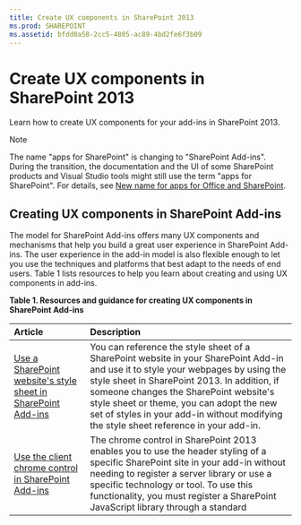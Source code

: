 ```yaml
---
title: Create UX components in SharePoint 2013
ms.prod: SHAREPOINT
ms.assetid: bfdd0a58-2cc5-4805-ac89-4bd2fe6f3b09
---
```



# Create UX components in SharePoint 2013
Learn how to create UX components for your add-ins in SharePoint 2013.
> [!NOTE]
> The name "apps for SharePoint" is changing to "SharePoint Add-ins". During the transition, the documentation and the UI of some SharePoint products and Visual Studio tools might still use the term "apps for SharePoint". For details, see  [New name for apps for Office and SharePoint](new-name-for-apps-for-sharepoint.md#bk_newname). 
  
    
    


## Creating UX components in SharePoint Add-ins
<a name="SP15CreateUX_Creating"> </a>

The model for SharePoint Add-ins offers many UX components and mechanisms that help you build a great user experience in SharePoint Add-ins. The user experience in the add-in model is also flexible enough to let you use the techniques and platforms that best adapt to the needs of end users. Table 1 lists resources to help you learn about creating and using UX components in add-ins.
  
    
    

**Table 1. Resources and guidance for creating UX components in SharePoint Add-ins**


|**Article**|**Description**|
|:-----|:-----|
| [Use a SharePoint website's style sheet in SharePoint Add-ins](use-a-sharepoint-website-s-style-sheet-in-sharepoint-add-ins.md) <br/> |You can reference the style sheet of a SharePoint website in your SharePoint Add-in and use it to style your webpages by using the style sheet in SharePoint 2013. In addition, if someone changes the SharePoint website's style sheet or theme, you can adopt the new set of styles in your add-in without modifying the style sheet reference in your add-in.  <br/> |
| [Use the client chrome control in SharePoint Add-ins](use-the-client-chrome-control-in-sharepoint-add-ins.md) <br/> |The chrome control in SharePoint 2013 enables you to use the header styling of a specific SharePoint site in your add-in without needing to register a server library or use a specific technology or tool. To use this functionality, you must register a SharePoint JavaScript library through a standard <script> tag. You can provide a placeholder by using an HTML **div** element and further customize the control by using the available options. The control inherits its appearance from the specified SharePoint website. <br/> |
| [Create add-in parts to install with your SharePoint Add-in](create-add-in-parts-to-install-with-your-sharepoint-add-in.md) <br/> |With add-in parts, you can show your add-in user experience right in the host web. An add-in part displays your add-in content using an **IFrame**. End users can customize the experience using the custom properties that you can provide for your add-in part. The add-in webpage receives the custom property values through parameters in the query string.  <br/> |
| [Create custom actions to deploy with SharePoint Add-ins](create-custom-actions-to-deploy-with-sharepoint-add-ins.md) <br/> |When you are creating a SharePoint Add-in, custom actions let you interact with the lists and the ribbon in the host web. A custom action deploys to the host web when end users install your add-in. Custom actions can open a remote webpage and pass information through the query string. There are two types of custom actions available for add-ins: Ribbon and Edit Control Block.  <br/> |
| [Customize a list view in SharePoint Add-ins using client-side rendering](customize-a-list-view-in-sharepoint-add-ins-using-client-side-rendering.md) <br/> |Client-side rendering provides a mechanism that you can use to produce your own output for a set of controls that are hosted in a SharePoint page. This mechanism enables you to use well-known technologies, such as HTML and JavaScript, to define the rendering logic of SharePoint list views. In client-side rendering, you can specify your own JavaScript resources and host them in the data storage options available to your add-ins, such as a document library.  <br/> |
| [Use the client-side People Picker control in SharePoint-hosted SharePoint Add-ins](use-the-client-side-people-picker-control-in-sharepoint-hosted-sharepoint-add-in.md) <br/> |Learn how to use the client-side People Picker control in SharePoint Add-ins. The client-side People Picker control lets users quickly search for and select valid user accounts for people, groups, and claims in their organization. The picker is an HTML and JavaScript control that provides cross-browser support.  <br/> |
   

## Next steps: Working with data in SharePoint Add-ins
<a name="SP15CreateUX_Next"> </a>

Have you finished designing a great UX for your add-in? Incorporate data with the mechanisms available to you in the model for SharePoint Add-ins. For more information, see  [Work with external data in SharePoint 2013](work-with-external-data-in-sharepoint-2013.md).
  
    
    

## Additional resources
<a name="SP15CreateUX_AddRes"> </a>


-  [SharePoint Add-ins](sharepoint-add-ins.md)
    
  
-  [UX design for SharePoint Add-ins](ux-design-for-sharepoint-add-ins.md)
    
  
-  [Develop SharePoint Add-ins](develop-sharepoint-add-ins.md)
    
  

